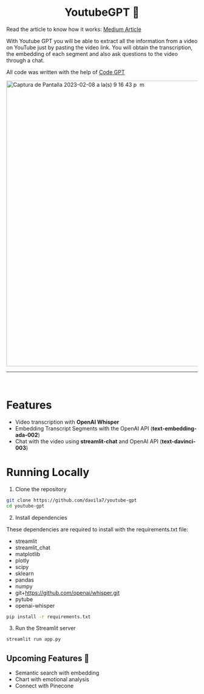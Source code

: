 <h1 align="center">
YoutubeGPT 🤖
</h1>

Read the article to know how it works: <a href="https://medium.com/@dan.avila7/youtube-gpt-start-a-chat-with-a-video-efe92a499e60">Medium Article</a>

With Youtube GPT you will be able to extract all the information from a video on YouTube just by pasting the video link.
You will obtain the transcription, the embedding of each segment and also ask questions to the video through a chat.

All code was written with the help of <a href="https://codegpt.co">Code GPT</a>

<a href="https://codegpt.co"><img width="753" alt="Captura de Pantalla 2023-02-08 a la(s) 9 16 43 p  m" src="https://user-images.githubusercontent.com/6216945/217699939-eca3ae47-c488-44da-9cf6-c7caef69e1a7.png"></a>


<hr>
<br>

# Features

- Video transcription with **OpenAI Whisper**
- Embedding Transcript Segments with the OpenAI API (**text-embedding-ada-002**)
- Chat with the video using **streamlit-chat** and OpenAI API (**text-davinci-003**)

# Running Locally

1. Clone the repository

```bash
git clone https://github.com/davila7/youtube-gpt
cd youtube-gpt
```
2. Install dependencies

These dependencies are required to install with the requirements.txt file:

* streamlit 
* streamlit_chat 
* matplotlib 
* plotly 
* scipy 
* sklearn 
* pandas 
* numpy 
* git+https://github.com/openai/whisper.git 
* pytube 
* openai-whisper

```bash
pip install -r requirements.txt
```
3. Run the Streamlit server

```bash
streamlit run app.py
```

## Upcoming Features 🚀

- Semantic search with embedding
- Chart with emotional analysis
- Connect with Pinecone
